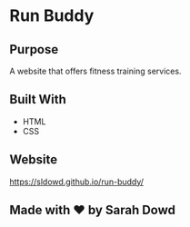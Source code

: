 # Run Buddy 

## Purpose
A website that offers fitness training services.

## Built With
* HTML
* CSS

## Website
https://sldowd.github.io/run-buddy/

## Made with ❤️ by Sarah Dowd
